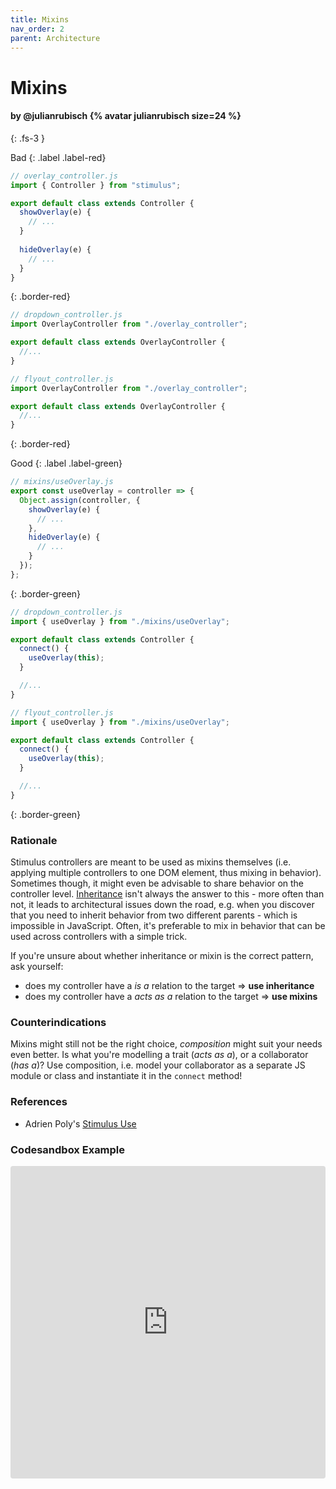 ```yaml
---
title: Mixins
nav_order: 2
parent: Architecture
---
```


# Mixins

#### by @julianrubisch {% avatar julianrubisch size=24 %}
{: .fs-3 }

Bad
{: .label .label-red}

```js
// overlay_controller.js
import { Controller } from "stimulus";

export default class extends Controller {
  showOverlay(e) {
    // ...
  }
  
  hideOverlay(e) {
    // ...
  }
}
```
{: .border-red}

```js
// dropdown_controller.js
import OverlayController from "./overlay_controller";

export default class extends OverlayController {
  //...
}

// flyout_controller.js
import OverlayController from "./overlay_controller";

export default class extends OverlayController {
  //...
}
```
{: .border-red}

Good
{: .label .label-green}

```js
// mixins/useOverlay.js
export const useOverlay = controller => {
  Object.assign(controller, {
    showOverlay(e) {
      // ...
    },
    hideOverlay(e) {
      // ...
    }
  });
};
```
{: .border-green}

```js
// dropdown_controller.js
import { useOverlay } from "./mixins/useOverlay";

export default class extends Controller {
  connect() {
    useOverlay(this);
  }

  //...
}

// flyout_controller.js
import { useOverlay } from "./mixins/useOverlay";

export default class extends Controller {
  connect() {
    useOverlay(this);
  }

  //...
}
```
{: .border-green}

### Rationale
Stimulus controllers are meant to be used as mixins themselves (i.e. applying multiple controllers to one DOM element, thus mixing in behavior). Sometimes though, it might even be advisable to share behavior on the controller level. [Inheritance](./inheritance.md) isn't always the answer to this - more often than not, it leads to architectural issues down the road, e.g. when you discover that you need to inherit behavior from two different parents - which is impossible in JavaScript. Often, it's preferable to mix in behavior that can be used across controllers with a simple trick.

If you're unsure about whether inheritance or mixin is the correct pattern, ask yourself:

- does my controller have a _is a_ relation to the target => **use inheritance**
- does my controller have a _acts as a_ relation to the target => **use mixins**

### Counterindications
Mixins might still not be the right choice, *composition* might suit your needs even better. Is what you're modelling a trait (_acts as a_), or a collaborator (_has a_)? Use composition, i.e. model your collaborator as a separate JS module or class and instantiate it in the `connect` method!

### References
- Adrien Poly's [Stimulus Use](https://github.com/stimulus-use/stimulus-use)

### Codesandbox Example

<iframe
     src="https://codesandbox.io/embed/recursing-almeida-2kutm?fontsize=14&hidenavigation=1&module=%2Fsrc%2Fmixins%2FuseOverlay.js&theme=dark"
     style="width:100%; height:500px; border:0; border-radius: 4px; overflow:hidden;"
     title="recursing-almeida-2kutm"
     allow="accelerometer; ambient-light-sensor; camera; encrypted-media; geolocation; gyroscope; hid; microphone; midi; payment; usb; vr; xr-spatial-tracking"
     sandbox="allow-autoplay allow-forms allow-modals allow-popups allow-presentation allow-same-origin allow-scripts"
   ></iframe>
